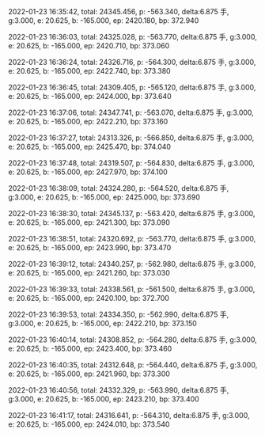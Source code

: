 2022-01-23 16:35:42, total: 24345.456, p: -563.340, delta:6.875 手, g:3.000, e: 20.625, b: -165.000, ep: 2420.180, bp: 372.940

2022-01-23 16:36:03, total: 24325.028, p: -563.770, delta:6.875 手, g:3.000, e: 20.625, b: -165.000, ep: 2420.710, bp: 373.060

2022-01-23 16:36:24, total: 24326.716, p: -564.300, delta:6.875 手, g:3.000, e: 20.625, b: -165.000, ep: 2422.740, bp: 373.380

2022-01-23 16:36:45, total: 24309.405, p: -565.120, delta:6.875 手, g:3.000, e: 20.625, b: -165.000, ep: 2424.000, bp: 373.640

2022-01-23 16:37:06, total: 24347.741, p: -563.070, delta:6.875 手, g:3.000, e: 20.625, b: -165.000, ep: 2422.210, bp: 373.160

2022-01-23 16:37:27, total: 24313.326, p: -566.850, delta:6.875 手, g:3.000, e: 20.625, b: -165.000, ep: 2425.470, bp: 374.040

2022-01-23 16:37:48, total: 24319.507, p: -564.830, delta:6.875 手, g:3.000, e: 20.625, b: -165.000, ep: 2427.970, bp: 374.100

2022-01-23 16:38:09, total: 24324.280, p: -564.520, delta:6.875 手, g:3.000, e: 20.625, b: -165.000, ep: 2425.000, bp: 373.690

2022-01-23 16:38:30, total: 24345.137, p: -563.420, delta:6.875 手, g:3.000, e: 20.625, b: -165.000, ep: 2421.300, bp: 373.090

2022-01-23 16:38:51, total: 24320.692, p: -563.770, delta:6.875 手, g:3.000, e: 20.625, b: -165.000, ep: 2423.990, bp: 373.470

2022-01-23 16:39:12, total: 24340.257, p: -562.980, delta:6.875 手, g:3.000, e: 20.625, b: -165.000, ep: 2421.260, bp: 373.030

2022-01-23 16:39:33, total: 24338.561, p: -561.500, delta:6.875 手, g:3.000, e: 20.625, b: -165.000, ep: 2420.100, bp: 372.700

2022-01-23 16:39:53, total: 24334.350, p: -562.990, delta:6.875 手, g:3.000, e: 20.625, b: -165.000, ep: 2422.210, bp: 373.150

2022-01-23 16:40:14, total: 24308.852, p: -564.280, delta:6.875 手, g:3.000, e: 20.625, b: -165.000, ep: 2423.400, bp: 373.460

2022-01-23 16:40:35, total: 24312.648, p: -564.440, delta:6.875 手, g:3.000, e: 20.625, b: -165.000, ep: 2421.960, bp: 373.300

2022-01-23 16:40:56, total: 24332.329, p: -563.990, delta:6.875 手, g:3.000, e: 20.625, b: -165.000, ep: 2423.210, bp: 373.400

2022-01-23 16:41:17, total: 24316.641, p: -564.310, delta:6.875 手, g:3.000, e: 20.625, b: -165.000, ep: 2424.010, bp: 373.540